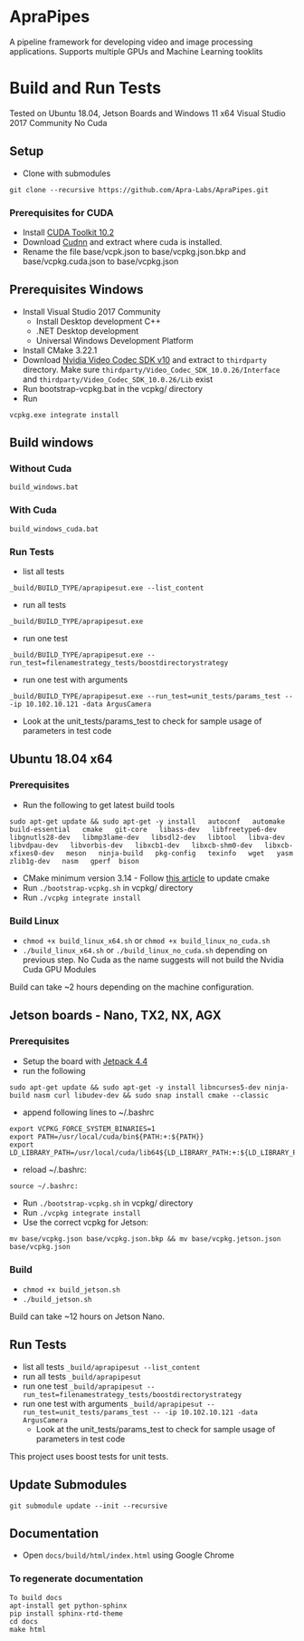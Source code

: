 
# ApraPipes
A pipeline framework for developing video and image processing applications. Supports multiple GPUs and Machine Learning tooklits

# Build and Run Tests
Tested on Ubuntu 18.04, Jetson Boards and Windows 11 x64 Visual Studio 2017 Community No Cuda

## Setup
* Clone with submodules
```
git clone --recursive https://github.com/Apra-Labs/ApraPipes.git
```

### Prerequisites for CUDA 
* Install [CUDA Toolkit 10.2](https://developer.nvidia.com/cuda-10.2-download-archive?target_os=Linux&target_arch=x86_64&target_distro=Ubuntu&target_version=1804)
* Download [Cudnn](https://developer.nvidia.com/rdp/cudnn-archive#a-collapse765-102) and extract where cuda is installed.
* Rename the file base/vcpk.json to base/vcpkg.json.bkp and base/vcpkg.cuda.json to base/vcpkg.json



## Prerequisites Windows
* Install Visual Studio 2017 Community 
  * Install Desktop development C++
  * .NET Desktop development
  * Universal Windows Development Platform
* Install CMake 3.22.1
* Download [Nvidia Video Codec SDK v10](https://developer.nvidia.com/designworks/video_codec_sdk/downloads/v10) and extract to `thirdparty` directory. Make sure `thirdparty/Video_Codec_SDK_10.0.26/Interface` and `thirdparty/Video_Codec_SDK_10.0.26/Lib` exist
* Run bootstrap-vcpkg.bat in the vcpkg/ directory
* Run 
```
vcpkg.exe integrate install
```

## Build windows

### Without Cuda
```
build_windows.bat
```

### With Cuda
```
build_windows_cuda.bat
```


### Run Tests
* list all tests
```
_build/BUILD_TYPE/aprapipesut.exe --list_content
```
* run all tests  
```
_build/BUILD_TYPE/aprapipesut.exe
```
* run one test 
```
_build/BUILD_TYPE/aprapipesut.exe --run_test=filenamestrategy_tests/boostdirectorystrategy
```
* run one test with arguments 
```
_build/BUILD_TYPE/aprapipesut.exe --run_test=unit_tests/params_test -- -ip 10.102.10.121 -data ArgusCamera
```
  * Look at the unit_tests/params_test to check for sample usage of parameters in test code


## Ubuntu 18.04 x64
###  Prerequisites 
* Run the following to get latest build tools
```
sudo apt-get update && sudo apt-get -y install   autoconf   automake   build-essential   cmake   git-core   libass-dev   libfreetype6-dev   libgnutls28-dev   libmp3lame-dev   libsdl2-dev   libtool   libva-dev   libvdpau-dev   libvorbis-dev   libxcb1-dev   libxcb-shm0-dev   libxcb-xfixes0-dev   meson   ninja-build   pkg-config   texinfo   wget   yasm   zlib1g-dev   nasm   gperf  bison
```  
* CMake minimum version 3.14 - Follow [this article](https://anglehit.com/how-to-install-the-latest-version-of-cmake-via-command-line/) to update cmake
* Run `./bootstrap-vcpkg.sh` in vcpkg/ directory
* Run `./vcpkg integrate install`


### Build Linux

* `chmod +x build_linux_x64.sh` or `chmod +x build_linux_no_cuda.sh`
* `./build_linux_x64.sh` or `./build_linux_no_cuda.sh` depending on previous step. No Cuda as the name suggests will not build the Nvidia Cuda GPU Modules

Build can take ~2 hours depending on the machine configuration.

## Jetson boards - Nano, TX2, NX, AGX

### Prerequisites
* Setup the board with [Jetpack 4.4](https://docs.nvidia.com/sdk-manager/install-with-sdkm-jetson/index.html)
* run the following 
```
sudo apt-get update && sudo apt-get -y install libncurses5-dev ninja-build nasm curl libudev-dev && sudo snap install cmake --classic
```
* append following lines to ~/.bashrc
```
export VCPKG_FORCE_SYSTEM_BINARIES=1
export PATH=/usr/local/cuda/bin${PATH:+:${PATH}}
export LD_LIBRARY_PATH=/usr/local/cuda/lib64${LD_LIBRARY_PATH:+:${LD_LIBRARY_PATH}}
```
* reload ~/.bashrc:
```
source ~/.bashrc:
```
* Run `./bootstrap-vcpkg.sh` in vcpkg/ directory
* Run `./vcpkg integrate install`
* Use the correct vcpkg for Jetson:
```
mv base/vcpkg.json base/vcpkg.json.bkp && mv base/vcpkg.jetson.json base/vcpkg.json
```

### Build
* `chmod +x build_jetson.sh`
* `./build_jetson.sh`

Build can take ~12 hours on Jetson Nano. 

## Run Tests
* list all tests `_build/aprapipesut --list_content`
* run all tests  `_build/aprapipesut`
* run one test `_build/aprapipesut --run_test=filenamestrategy_tests/boostdirectorystrategy`
* run one test with arguments `_build/aprapipesut --run_test=unit_tests/params_test -- -ip 10.102.10.121 -data ArgusCamera`
  * Look at the unit_tests/params_test to check for sample usage of parameters in test code

This project uses boost tests for unit tests.

## Update Submodules
```
git submodule update --init --recursive
```

## Documentation
* Open `docs/build/html/index.html` using Google Chrome

### To regenerate documentation
```
To build docs
apt-install get python-sphinx 
pip install sphinx-rtd-theme
cd docs
make html
```
